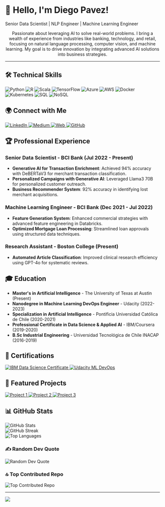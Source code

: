 <div class="center">

# 👋 Hello, I'm Diego Pavez!

Senior Data Scientist | NLP Engineer | Machine Learning Engineer

<p align="center">Passionate about leveraging AI to solve real-world problems. I bring a wealth of experience from industries like banking, technology, and retail, focusing on natural language processing, computer vision, and machine learning. My goal is to drive innovation by integrating advanced AI solutions into business strategies.</p>

---

## 🛠️ Technical Skills
<div class="tech-stack">
  <img src="https://img.shields.io/badge/python-3670A0?style=for-the-badge&logo=python&logoColor=ffdd54" alt="Python">
  <img src="https://img.shields.io/badge/R-%23276DC3.svg?style=for-the-badge&logo=r&logoColor=white" alt="R">
  <img src="https://img.shields.io/badge/Scala-%23DC322F.svg?style=for-the-badge&logo=scala&logoColor=white" alt="Scala">
  <img src="https://img.shields.io/badge/TensorFlow-%23FF6F00.svg?style=for-the-badge&logo=TensorFlow&logoColor=white" alt="TensorFlow">
  <img src="https://img.shields.io/badge/Azure-%230072C6.svg?style=for-the-badge&logo=microsoftazure&logoColor=white" alt="Azure">
  <img src="https://img.shields.io/badge/AWS-%23FF9900.svg?style=for-the-badge&logo=amazon-aws&logoColor=white" alt="AWS">
  <img src="https://img.shields.io/badge/Docker-%230db7ed.svg?style=for-the-badge&logo=docker&logoColor=white" alt="Docker">
  <img src="https://img.shields.io/badge/Kubernetes-%23326ce5.svg?style=for-the-badge&logo=kubernetes&logoColor=white" alt="Kubernetes">
  <img src="https://img.shields.io/badge/SQL-%2307405e.svg?style=for-the-badge&logo=postgresql&logoColor=white" alt="SQL">
  <img src="https://img.shields.io/badge/NoSQL-%2307405e.svg?style=for-the-badge&logo=mongodb&logoColor=white" alt="NoSQL">
</div>

## 🌍 Connect with Me
<div class="social-icons">
  <a href="https://www.linkedin.com/in/diegobot/" target="_blank">
    <img src="https://img.shields.io/badge/LinkedIn-%230077B5.svg?logo=linkedin&logoColor=white" alt="LinkedIn">
  </a>
  <a href="https://medium.com/@diego.pavezo" target="_blank">
    <img src="https://img.shields.io/badge/Medium-12100E?logo=medium&logoColor=white" alt="Medium">
  </a>
  <a href="https://quartz-bonnet-553.notion.site/Voyager-DBSCAN-7924c8bf91e54d73887608e166480df0" target="_blank">
    <img src="https://img.shields.io/badge/Notion-12100E?logo=notion&logoColor=white" alt="Web">
  </a>
  <a href="https://github.com/kronenflex" target="_blank">
    <img src="https://img.shields.io/badge/GitHub-%23121011.svg?logo=github&logoColor=white" alt="GitHub">
  </a>
</div>

## 🏆 Professional Experience
### Senior Data Scientist - BCI Bank (Jul 2022 - Present)
- **Generative AI for Transaction Enrichment**: Achieved 94% accuracy with DeBERTaV3 for merchant transaction classification.
- **Personalized Campaigns with Generative AI**: Leveraged Llama3 70B for personalized customer outreach.
- **Business Recommender System**: 92% accuracy in identifying lost merchant acquisitions.

### Machine Learning Engineer - BCI Bank (Dec 2021 - Jul 2022)
- **Feature Generation System**: Enhanced commercial strategies with advanced feature engineering in Databricks.
- **Optimized Mortgage Loan Processing**: Streamlined loan approvals using structured data techniques.

### Research Assistant - Boston College (Present)
- **Automated Article Classification**: Improved clinical research efficiency using GPT-4o for systematic reviews.

## 🎓 Education
- **Master's in Artificial Intelligence** - The University of Texas at Austin (Present)
- **Nanodegree in Machine Learning DevOps Engineer** - Udacity (2022-2023)
- **Specialization in Artificial Intelligence** - Pontificia Universidad Católica de Chile (2020-2021)
- **Professional Certificate in Data Science & Applied AI** - IBM/Coursera (2019-2020)
- **B.Sc Industrial Engineering** - Universidad Tecnológica de Chile INACAP (2016-2019)

## 🏅 Certifications
<div class="certifications">
  <a href="https://www.coursera.org/account/accomplishments/certificate/CERTIFICATE_ID" target="_blank">
    <img src="https://img.shields.io/badge/IBM%20Data%20Science%20Professional%20Certificate-blue?style=flat-square&logo=ibm&logoColor=white" alt="IBM Data Science Certificate">
  </a>
  <a href="https://www.udacity.com/course/machine-learning-devops-engineer-nanodegree--nd0821" target="_blank">
    <img src="https://img.shields.io/badge/Udacity%20Machine%20Learning%20DevOps%20Engineer-purple?style=flat-square&logo=udacity&logoColor=white" alt="Udacity ML DevOps">
  </a>
</div>

## 🚀 Featured Projects
<div class="projects">
  <a href="https://github.com/kronenflex/project1" target="_blank">
    <img src="https://img.shields.io/badge/Project1-%23ff69b4.svg?style=flat-square&logo=github&logoColor=white" alt="Project 1">
  </a>
  <a href="https://github.com/kronenflex/project2" target="_blank">
    <img src="https://img.shields.io/badge/Project2-%23121011.svg?style=flat-square&logo=github&logoColor=white" alt="Project 2">
  </a>
  <a href="https://github.com/kronenflex/project3" target="_blank">
    <img src="https://img.shields.io/badge/Project3-%230077B5.svg?style=flat-square&logo=github&logoColor=white" alt="Project 3">
  </a>
</div>

## 📊 GitHub Stats
<img src="https://github-readme-stats.vercel.app/api?username=kronenflex&theme=catppuccin_mocha&hide_border=false&include_all_commits=false&count_private=false" alt="GitHub Stats"><br/>
<img src="https://github-readme-streak-stats.herokuapp.com/?user=kronenflex&theme=catppuccin_mocha&hide_border=false" alt="GitHub Streak"><br/>
<img src="https://github-readme-stats.vercel.app/api/top-langs/?username=kronenflex&theme=catppuccin_mocha&hide_border=false&include_all_commits=false&count_private=false&layout=compact" alt="Top Languages">

### ✍️ Random Dev Quote
<img src="https://quotes-github-readme.vercel.app/api?type=horizontal&theme=tokyonight" alt="Random Dev Quote">

### 🔝 Top Contributed Repo
<img src="https://github-contributor-stats.vercel.app/api?username=kronenflex&limit=5&theme=catppuccin_mocha&combine_all_yearly_contributions=true" alt="Top Contributed Repo">

---
[![](https://visitcount.itsvg.in/api?id=kronenflex&icon=2&color=1)](https://visitcount.itsvg.in)

</div>
